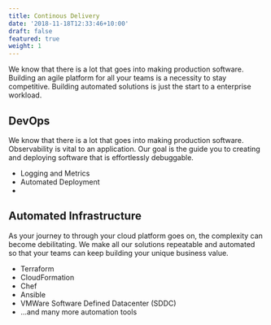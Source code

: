 ```yaml
---
title: Continous Delivery
date: '2018-11-18T12:33:46+10:00'
draft: false
featured: true
weight: 1
---
```

We know that there is a lot that goes into making production software. Building an agile platform for all your teams is a necessity to stay competitive. Building automated solutions is just the start to a enterprise workload.

## DevOps

We know that there is a lot that goes into making production software. Observability is vital to an application. Our goal is the guide you to creating and deploying software that is effortlessly debuggable. 

* Logging and Metrics
* Automated Deployment
* 

## Automated Infrastructure

As your journey to through your cloud platform goes on, the complexity can become debilitating. We make all our solutions repeatable and automated so that your teams can keep building your unique business value.

* Terraform
* CloudFormation
* Chef
* Ansible
* VMWare Software Defined Datacenter (SDDC)
* ...and many more automation tools
